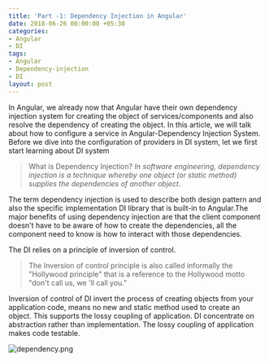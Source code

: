 ```yaml
---
title: 'Part -1: Dependency Injection in Angular'
date: 2018-06-26 00:00:00 +05:30
categories:
- Angular
- DI
tags:
- Angular
- Dependency-injection
- DI
layout: post
---
```


In Angular, we already now that Angular have their own dependency injection system for creating the object of services/components and also resolve the dependency of creating the object. In this article, we will talk about how to configure a service in Angular-Dependency Injection System.
Before  we dive into the configuration of providers in DI system, let we first start learning about DI system

> What is Dependency Injection?
> *In software engineering, dependency injection is a technique whereby one object (or static method) supplies the dependencies of another object.*

The term dependency injection is used to describe both design pattern and also the specific implementation DI library that is built-in to Angular.The major benefits of using dependency injection are that the client component doesn't have to be aware of how to create the dependencies, all the component need to know is how to interact with those dependencies.

The DI relies on a principle of inversion of control. 
>  The Inversion of control principle is also called informally the "Hollywood principle" that is a reference to the Hollywood motto "don't call us, we 'll call you."

Inversion of control of DI invert the process of creating objects from your application code, means no new and static method used to create an object. This supports the lossy coupling of application. DI  concentrate on abstraction rather than implementation. The lossy coupling of application makes code testable.

![dependency.png](/uploads/DI.png)